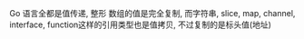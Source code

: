 Go 语言全都是值传递, 整形 数组的值是完全复制, 而字符串, slice, map, channel, interface, function这样的引用类型也是值拷贝, 不过复制的是标头值(地址)
